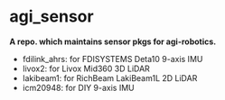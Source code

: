 # agi_sensor
**A repo. which maintains sensor pkgs for agi-robotics.**

- fdilink_ahrs: for FDISYSTEMS Deta10 9-axis IMU
- livox2: for Livox Mid360 3D LiDAR
- lakibeam1: for RichBeam LakiBeam1L 2D LiDAR
- icm20948: for DIY 9-axis IMU

